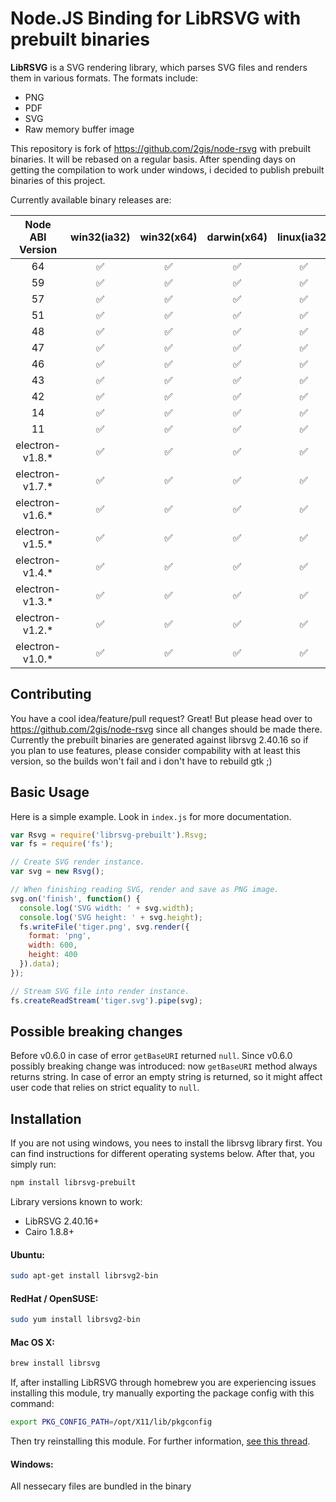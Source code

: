 # Node.JS Binding for LibRSVG with prebuilt binaries

**LibRSVG** is a SVG rendering library, which parses SVG files and renders them in various formats. The formats include:

 *  PNG
 *  PDF
 *  SVG
 *  Raw memory buffer image

This repository is fork of https://github.com/2gis/node-rsvg with prebuilt binaries. It will be rebased on a regular basis.
After spending days on getting the compilation to work under windows, i decided to publish prebuilt binaries of this project.

Currently available binary releases are:

| Node ABI Version | win32(ia32) | win32(x64) | darwin(x64) | linux(ia32) | linux(x64) |
|:----------------:|:-----------:|:----------:|:-----------:|:-----------:|:----------:|
|64                |:white_check_mark:|:white_check_mark:|:white_check_mark:|:white_check_mark:|:white_check_mark:|
|59                |:white_check_mark:|:white_check_mark:|:white_check_mark:|:white_check_mark:|:white_check_mark:|
|57                |:white_check_mark:|:white_check_mark:|:white_check_mark:|:white_check_mark:|:white_check_mark:|
|51                |:white_check_mark:|:white_check_mark:|:white_check_mark:|:white_check_mark:|:white_check_mark:|
|48                |:white_check_mark:|:white_check_mark:|:white_check_mark:|:white_check_mark:|:white_check_mark:|
|47                |:white_check_mark:|:white_check_mark:|:white_check_mark:|:white_check_mark:|:white_check_mark:|
|46                |:white_check_mark:|:white_check_mark:|:white_check_mark:|:white_check_mark:|:white_check_mark:|
|43                |:white_check_mark:|:white_check_mark:|:white_check_mark:|:white_check_mark:|:white_check_mark:|
|42                |:white_check_mark:|:white_check_mark:|:white_check_mark:|:white_check_mark:|:white_check_mark:|
|14                |:white_check_mark:|:white_check_mark:|:white_check_mark:|:white_check_mark:|:white_check_mark:|
|11                |:white_check_mark:|:white_check_mark:|:white_check_mark:|:white_check_mark:|:white_check_mark:|
|electron-v1.8.*   |:white_check_mark:|:white_check_mark:|:white_check_mark:|:white_check_mark:|:white_check_mark:|
|electron-v1.7.*   |:white_check_mark:|:white_check_mark:|:white_check_mark:|:white_check_mark:|:white_check_mark:|
|electron-v1.6.*   |:white_check_mark:|:white_check_mark:|:white_check_mark:|:white_check_mark:|:white_check_mark:|
|electron-v1.5.*   |:white_check_mark:|:white_check_mark:|:white_check_mark:|:white_check_mark:|:white_check_mark:|
|electron-v1.4.*   |:white_check_mark:|:white_check_mark:|:white_check_mark:|:white_check_mark:|:white_check_mark:|
|electron-v1.3.*   |:white_check_mark:|:white_check_mark:|:white_check_mark:|:white_check_mark:|:white_check_mark:|
|electron-v1.2.*   |:white_check_mark:|:white_check_mark:|:white_check_mark:|:white_check_mark:|:white_check_mark:|
|electron-v1.0.*   |:white_check_mark:|:white_check_mark:|:white_check_mark:|:white_check_mark:|:white_check_mark:|

## Contributing

You have a cool idea/feature/pull request? Great! But please head over to https://github.com/2gis/node-rsvg since all changes should be made there.
Currently the prebuilt binaries are generated against librsvg 2.40.16 so if you plan to use features, please consider
compability with at least this version, so the builds won't fail and i don't have to rebuild gtk ;)

## Basic Usage

Here is a simple example. Look in `index.js` for more documentation.

```javascript
var Rsvg = require('librsvg-prebuilt').Rsvg;
var fs = require('fs');

// Create SVG render instance.
var svg = new Rsvg();

// When finishing reading SVG, render and save as PNG image.
svg.on('finish', function() {
  console.log('SVG width: ' + svg.width);
  console.log('SVG height: ' + svg.height);
  fs.writeFile('tiger.png', svg.render({
    format: 'png',
    width: 600,
    height: 400
  }).data);
});

// Stream SVG file into render instance.
fs.createReadStream('tiger.svg').pipe(svg);
```

## Possible breaking changes

Before v0.6.0 in case of error `getBaseURI` returned `null`.
Since v0.6.0 possibly breaking change was introduced: now `getBaseURI` method always returns string. In case of error an empty string is returned, so it might affect user code that relies on strict equality to `null`. 

## Installation

If you are not using windows, you nees to install the librsvg library first. You can find instructions for different operating systems below. After that, you simply run:

```bash
npm install librsvg-prebuilt
```

Library versions known to work:

 *  LibRSVG 2.40.16+
 *  Cairo 1.8.8+

#### Ubuntu:

```bash
sudo apt-get install librsvg2-bin
```

#### RedHat / OpenSUSE:

```bash
sudo yum install librsvg2-bin
```

#### Mac OS X:

```bash
brew install librsvg
```

If, after installing LibRSVG through homebrew you are experiencing issues installing this module, try manually exporting the package config with this command:

```bash
export PKG_CONFIG_PATH=/opt/X11/lib/pkgconfig
```

Then try reinstalling this module. For further information, [see this thread](https://github.com/Homebrew/homebrew/issues/14123).

#### Windows:

All nessecary files are bundled in the binary
